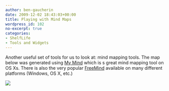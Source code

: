 ```yaml
---
author: ben-gaucherin
date: 2009-12-02 18:43:03+00:00
title: Playing with Mind Maps
wordpress_id: 102
no-excerpt: true
categories:
- ShelfLife
- Tools and Widgets
---
```


Another useful set of tools for us to look at: mind mapping tools.  The map below was generated using [My Mind](http://www.sebastian-krauss.de/software/#mymind) which is s great mind mapping tool on OS Xs.  There is also the very popular [FreeMind](http://freemind.sourceforge.net/wiki/index.php/Main_Page) available on many different platforms (Windows, OS X, etc.)

![](https://lil-blog-media.s3.amazonaws.com/2009/12/Registry.jpg)
